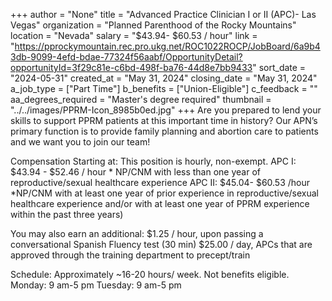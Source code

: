 +++
author = "None"
title = "Advanced Practice Clinician I or II (APC)- Las Vegas"
organization = "Planned Parenthood of the Rocky Mountains"
location = "Nevada"
salary = "$43.94- $60.53 / hour"
link = "https://pprockymountain.rec.pro.ukg.net/ROC1022ROCP/JobBoard/6a9b43db-9099-4efd-bdae-77324f56aabf/OpportunityDetail?opportunityId=3f29c81e-c6bd-498f-ba76-44d8e7bb9433"
sort_date = "2024-05-31"
created_at = "May 31, 2024"
closing_date = "May 31, 2024"
a_job_type = ["Part Time"]
b_benefits = ["Union-Eligible"]
c_feedback = ""
aa_degrees_required = "Master's degree required"
thumbnail = "../../images/PPRM-Icon_8985b0ed.jpg"
+++
Are you prepared to lend your skills to support PPRM patients at this important time in history? Our APN’s primary function is to provide family planning and abortion care to patients and we want you to join our team!


Compensation Starting at:
This position is hourly, non-exempt.
APC I: $43.94 - $52.46 / hour * NP/CNM with less than one year of reproductive/sexual healthcare experience
APC II: $45.04- $60.53 /hour *NP/CNM with at least one year of prior experience in reproductive/sexual healthcare experience and/or with at least one year of PPRM experience within the past three years)


You may also earn an additional:
$1.25 / hour, upon passing a conversational Spanish Fluency test (30 min)
$25.00 / day, APCs that are approved through the training department to precept/train


Schedule: Approximately ~16-20 hours/ week. Not benefits eligible.  
Monday: 9 am-5 pm
Tuesday: 9 am-5 pm